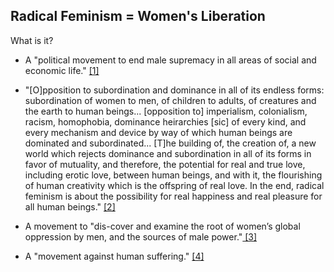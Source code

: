 
## Radical Feminism = Women's Liberation ##
What is it?

 - A "political movement to end male supremacy in all areas of social and economic life." [\[1\]](https://www.jstor.org/stable/466537?seq=1#page_scan_tab_contents)
 
 - "[O]pposition to subordination and dominance in all of its endless forms: subordination of women to men, of children to adults, of creatures and the earth to human beings... [opposition to] imperialism, colonialism, racism, homophobia, dominance heirarchies [sic] of every kind, and every mechanism and device by way of which human beings are dominated and subordinated... [T]he building of, the creation of, a new world which rejects dominance and subordination in all of its forms in favor of mutuality, and therefore, the potential for real and true love, including erotic love, between human beings, and with it, the flourishing of human creativity which is the offspring of real love. In the end, radical feminism is about the possibility for real happiness and real pleasure for all human beings." [\[2\]](https://womensspace.wordpress.com/2006/05/28/on-what-radical-feminism-is-and-isnt-2/)

 -  A movement to "dis-cover and examine the root of women’s global oppression by men, and the sources of male power."[ \[3\]](https://radicalhubarchives.wordpress.com/2012/07/17/radfem-101-a-radical-feminist-primer-part-one/)
 - A "movement against human suffering." [\[4\]](http://www.feministes-radicales.org/wp-content/uploads/2010/11/Andrea-DWORKIN-Letters-from-a-War-Zone-Writings-1988.pdf)


